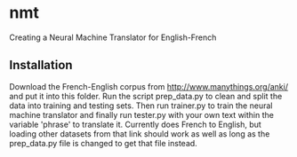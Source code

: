 # nmt
Creating a Neural Machine Translator for English-French
## Installation
Download the French-English corpus from http://www.manythings.org/anki/
and put it into this folder. Run the script prep\_data.py to clean and split
the data into training and testing sets. Then run trainer.py to train the
neural machine translator and finally run tester.py with your own text within the
variable 'phrase' to translate it. Currently does French to English, but loading
other datasets from that link should work as well as long as the prep\_data.py file
is changed to get that file instead.
